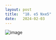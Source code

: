 ```yaml
---
layout: post
title:  "18. e5 Nxe5"
date:   2024-02-03
---
```


![image]({{site.url}}/assets/meetup_photos/2024-02-03.jpg)
